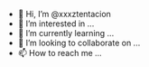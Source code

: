 - 👋 Hi, I’m @xxxztentacion
- 👀 I’m interested in ...
- 🌱 I’m currently learning ...
- 💞️ I’m looking to collaborate on ...
- 📫 How to reach me ...

<!---
xxxztentacion/xxxztentacion is a ✨ special ✨ repository because its `README.md` (this file) appears on your GitHub profile.
You can click the Preview link to take a look at your changes.
--->
